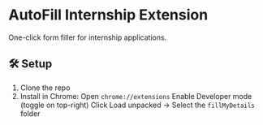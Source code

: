 # AutoFill Internship Extension

One-click form filler for internship applications.

## 🛠️ Setup

1. Clone the repo
2. Install in Chrome:
Open `chrome://extensions`
Enable Developer mode (toggle on top-right)
Click Load unpacked → Select the `fillMyDetails` folder
